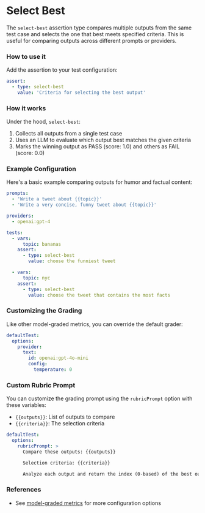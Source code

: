 # Select Best

The `select-best` assertion type compares multiple outputs from the same test case and selects the one that best meets specified criteria. This is useful for comparing outputs across different prompts or providers.

### How to use it

Add the assertion to your test configuration:

```yaml
assert:
  - type: select-best
    value: 'Criteria for selecting the best output'
```

### How it works

Under the hood, `select-best`:

1. Collects all outputs from a single test case
2. Uses an LLM to evaluate which output best matches the given criteria
3. Marks the winning output as PASS (score: 1.0) and others as FAIL (score: 0.0)

### Example Configuration

Here's a basic example comparing outputs for humor and factual content:

```yaml
prompts:
  - 'Write a tweet about {{topic}}'
  - 'Write a very concise, funny tweet about {{topic}}'

providers:
  - openai:gpt-4

tests:
  - vars:
      topic: bananas
    assert:
      - type: select-best
        value: choose the funniest tweet

  - vars:
      topic: nyc
    assert:
      - type: select-best
        value: choose the tweet that contains the most facts
```

### Customizing the Grading

Like other model-graded metrics, you can override the default grader:

```yaml
defaultTest:
  options:
    provider:
      text:
        id: openai:gpt-4o-mini
        config:
          temperature: 0
```

### Custom Rubric Prompt

You can customize the grading prompt using the `rubricPrompt` option with these variables:

- `{{outputs}}`: List of outputs to compare
- `{{criteria}}`: The selection criteria

```yaml
defaultTest:
  options:
    rubricPrompt: >
      Compare these outputs: {{outputs}}

      Selection criteria: {{criteria}}

      Analyze each output and return the index (0-based) of the best output.
```

### References

- See [model-graded metrics](/docs/configuration/expected-outputs/model-graded) for more configuration options
